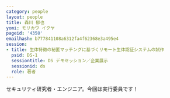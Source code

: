 ```yaml
---
category: people
layout: people
title: 森川 郁也
yomi: モリカワ イクヤ
pageid: '4350'
emailhash: b777841108a6312fa4f62368e3a495e4
session:
- title: 生体特徴の秘匿マッチングに基づくリモート生体認証システムの試作
  psid: DS-1
  sessiontitle: DS デモセッション／企業展示
  sessionid: ds
  role: 著者
---
```

セキュリティ研究者・エンジニア。今回は実行委員です！